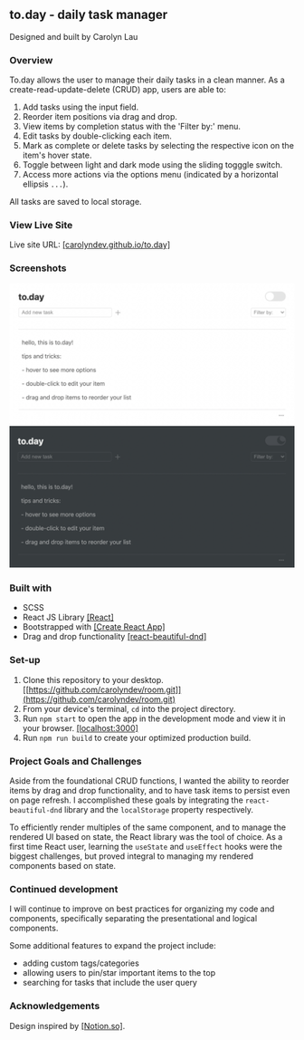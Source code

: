## to.day - daily task manager

Designed and built by Carolyn Lau

### Overview

To.day allows the user to manage their daily tasks in a clean manner. As a create-read-update-delete (CRUD) app, users are able to:

1. Add tasks using the input field.
2. Reorder item positions via drag and drop.
3. View items by completion status with the 'Filter by:' menu.
4. Edit tasks by double-clicking each item.
5. Mark as complete or delete tasks by selecting the respective icon on the item's hover state.
6. Toggle between light and dark mode using the sliding togggle switch.
7. Access more actions via the options menu (indicated by a horizontal ellipsis `...`).

All tasks are saved to local storage.

### View Live Site

Live site URL: [[carolyndev.github.io/to.day]](https://carolyndev.github.io/to.day/)

### Screenshots

![to.day light mode](./src/images/screenshots/light-to.day.png)
![to.day dark mode](./src/images/screenshots/dark-to.day.png)

### Built with

- SCSS
- React JS Library [[React]](https://reactjs.org/)
- Bootstrapped with [[Create React App]](https://github.com/facebook/create-react-app)
- Drag and drop functionality [[react-beautiful-dnd]](https://github.com/atlassian/react-beautiful-dnd)

### Set-up

1. Clone this repository to your desktop. [[https://github.com/carolyndev/room.git]](https://github.com/carolyndev/room.git)
2. From your device's terminal, `cd` into the project directory.
3. Run `npm start` to open the app in the development mode and view it in your browser. [[localhost:3000]](http://localhost:3000)
4. Run `npm run build` to create your optimized production build.

### Project Goals and Challenges

Aside from the foundational CRUD functions, I wanted the ability to reorder items by drag and drop functionality, and to have task items to persist even on page refresh. I accomplished these goals by integrating the `react-beautiful-dnd` library and the `localStorage` property respectively.

To efficiently render multiples of the same component, and to manage the rendered UI based on state, the React library was the tool of choice. As a first time React user, learning the `useState` and `useEffect` hooks were the biggest challenges, but proved integral to managing my rendered components based on state.

### Continued development

I will continue to improve on best practices for organizing my code and components, specifically separating the presentational and logical components.

Some additional features to expand the project include:

- adding custom tags/categories
- allowing users to pin/star important items to the top
- searching for tasks that include the user query

### Acknowledgements

Design inspired by [[Notion.so]](notion.so).
